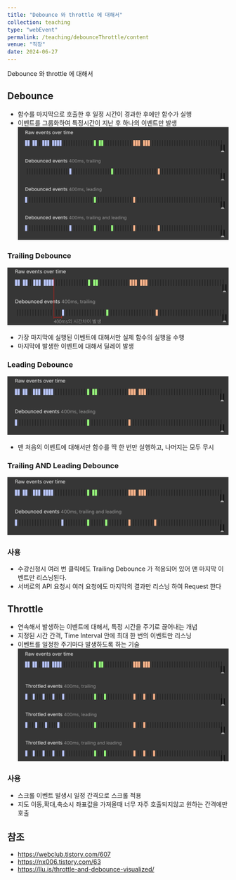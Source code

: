 ```yaml
---
title: "Debounce 와 throttle 에 대해서"
collection: teaching
type: "webEvent"
permalink: /teaching/debounceThrottle/content
venue: "직장"
date: 2024-06-27
---
```

Debounce 와 throttle 에 대해서

## Debounce
- 함수를 마지막으로 호출한 후 일정 시간이 경과한 후에만 함수가 실행
- 이벤트를 그룹화하여 특정시간이 지난 후 하나의 이벤트만 발생
![img.png](img.png)
### Trailing Debounce
![img_1.png](img_1.png)
- 가장 마지막에 실행된 이벤트에 대해서만 실제 함수의 실행을 수행
- 마지막에 발생한 이벤트에 대해서 딜레이 발생

### Leading Debounce
![img_2.png](img_2.png)
- 맨 처음의 이벤트에 대해서만 함수를 딱 한 번만 실행하고, 나머지는 모두 무시

### Trailing AND Leading Debounce
![img_3.png](img_3.png)

### 사용
- 수강신청시 여러 번 클릭에도 Trailing Debounce 가 적용되어 있어 맨 마지막 이벤트만 리스닝된다.
- 서버로의 API 요청시 여러 요청에도 마지막의 결과만 리스닝 하여 Request 한다

## Throttle
- 연속해서 발생하는 이벤트에 대해서, 특정 시간을 주기로 끊어내는 개념 
- 지정된 시간 간격, Time Interval 안에 최대 한 번의 이벤트만 리스닝
- 이벤트를 일정한 주기마다 발생하도록 하는 기술
![img_4.png](img_4.png)

### 사용
- 스크롤 이벤트 발생시 일정 간격으로 스크롤 적용
- 지도 이동,확대,축소시 좌표값을 가져올때 너무 자주 호출되지않고 원하는 간격에만 호출
## 참조
- https://webclub.tistory.com/607
- https://nx006.tistory.com/63
- https://llu.is/throttle-and-debounce-visualized/